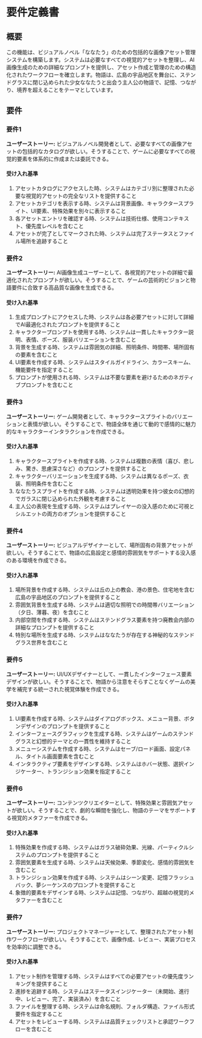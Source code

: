 # 要件定義書

## 概要

この機能は、ビジュアルノベル「ななたう」のための包括的な画像アセット管理システムを構築します。システムは必要なすべての視覚的アセットを整理し、AI画像生成のための詳細なプロンプトを提供し、アセット作成と管理のための構造化されたワークフローを確立します。物語は、広島の宇品地区を舞台に、ステンドグラスに閉じ込められた少女ななたうと出会う主人公の物語で、記憶、つながり、境界を超えることをテーマとしています。

## 要件

### 要件1

**ユーザーストーリー:** ビジュアルノベル開発者として、必要なすべての画像アセットの包括的なカタログが欲しい。そうすることで、ゲームに必要なすべての視覚的要素を体系的に作成または委託できる。

#### 受け入れ基準

1. アセットカタログにアクセスした時、システムはカテゴリ別に整理された必要な視覚的アセットの完全なリストを提供すること
2. アセットカテゴリを表示する時、システムは背景画像、キャラクタースプライト、UI要素、特殊効果を別々に表示すること
3. 各アセットエントリを確認する時、システムは技術仕様、使用コンテキスト、優先度レベルを含むこと
4. アセットが完了としてマークされた時、システムは完了ステータスとファイル場所を追跡すること

### 要件2

**ユーザーストーリー:** AI画像生成ユーザーとして、各視覚的アセットの詳細で最適化されたプロンプトが欲しい。そうすることで、ゲームの芸術的ビジョンと物語要件に合致する高品質な画像を生成できる。

#### 受け入れ基準

1. 生成プロンプトにアクセスした時、システムは各必要アセットに対して詳細でAI最適化されたプロンプトを提供すること
2. キャラクタープロンプトを使用する時、システムは一貫したキャラクター説明、表情、ポーズ、服装バリエーションを含むこと
3. 背景を生成する時、システムは雰囲気の詳細、照明条件、時間帯、場所固有の要素を含むこと
4. UI要素を作成する時、システムはスタイルガイドライン、カラースキーム、機能要件を指定すること
5. プロンプトが使用される時、システムは不要な要素を避けるためのネガティブプロンプトを含むこと

### 要件3

**ユーザーストーリー:** ゲーム開発者として、キャラクタースプライトのバリエーションと表情が欲しい。そうすることで、物語全体を通じて動的で感情的に魅力的なキャラクターインタラクションを作成できる。

#### 受け入れ基準

1. キャラクタースプライトを作成する時、システムは複数の表情（喜び、悲しみ、驚き、思慮深さなど）のプロンプトを提供すること
2. キャラクターバリエーションを生成する時、システムは異なるポーズ、衣装、照明条件を含むこと
3. ななたうスプライトを作成する時、システムは透明効果を持つ彼女の幻想的でガラスに閉じ込められた外観を考慮すること
4. 主人公の表現を生成する時、システムはプレイヤーの没入感のために可視とシルエットの両方のオプションを提供すること

### 要件4

**ユーザーストーリー:** ビジュアルデザイナーとして、場所固有の背景アセットが欲しい。そうすることで、物語の広島設定と感情的雰囲気をサポートする没入感のある環境を作成できる。

#### 受け入れ基準

1. 場所背景を作成する時、システムは丘の上の教会、港の景色、住宅地を含む広島の宇品地区のプロンプトを提供すること
2. 雰囲気背景を生成する時、システムは適切な照明での時間帯バリエーション（夕日、薄暮、夜）を含むこと
3. 内部空間を作成する時、システムはステンドグラス要素を持つ廃教会内部の詳細なプロンプトを提供すること
4. 特別な場所を生成する時、システムはななたうが存在する神秘的なステンドグラス世界を含むこと

### 要件5

**ユーザーストーリー:** UI/UXデザイナーとして、一貫したインターフェース要素デザインが欲しい。そうすることで、物語から注意をそらすことなくゲームの美学を補完する統一された視覚体験を作成できる。

#### 受け入れ基準

1. UI要素を作成する時、システムはダイアログボックス、メニュー背景、ボタンデザインのプロンプトを提供すること
2. インターフェースグラフィックを生成する時、システムはゲームのステンドグラスと幻想的テーマとの一貫性を維持すること
3. メニューシステムを作成する時、システムはセーブ/ロード画面、設定パネル、タイトル画面要素を含むこと
4. インタラクティブ要素をデザインする時、システムはホバー状態、選択インジケーター、トランジション効果を指定すること

### 要件6

**ユーザーストーリー:** コンテンツクリエイターとして、特殊効果と雰囲気アセットが欲しい。そうすることで、劇的な瞬間を強化し、物語のテーマをサポートする視覚的メタファーを作成できる。

#### 受け入れ基準

1. 特殊効果を作成する時、システムはガラス破砕効果、光線、パーティクルシステムのプロンプトを提供すること
2. 雰囲気要素を生成する時、システムは天候効果、季節変化、感情的雰囲気を含むこと
3. トランジション効果を作成する時、システムはシーン変更、記憶フラッシュバック、夢シーケンスのプロンプトを提供すること
4. 象徴的要素をデザインする時、システムは記憶、つながり、超越の視覚的メタファーを含むこと

### 要件7

**ユーザーストーリー:** プロジェクトマネージャーとして、整理されたアセット制作ワークフローが欲しい。そうすることで、画像作成、レビュー、実装プロセスを効率的に調整できる。

#### 受け入れ基準

1. アセット制作を管理する時、システムはすべての必要アセットの優先度ランキングを提供すること
2. 進捗を追跡する時、システムはステータスインジケーター（未開始、進行中、レビュー、完了、実装済み）を含むこと
3. ファイルを整理する時、システムは命名規則、フォルダ構造、ファイル形式要件を指定すること
4. アセットをレビューする時、システムは品質チェックリストと承認ワークフローを含むこと
